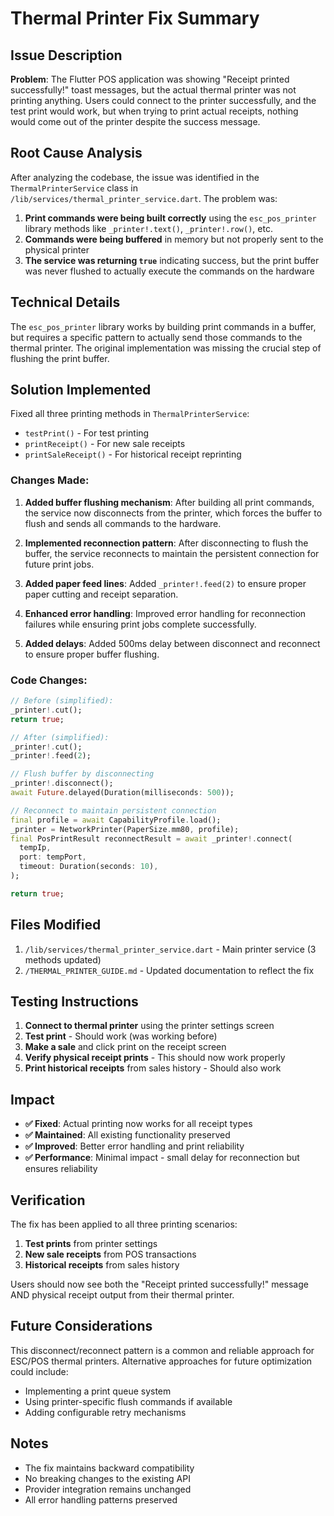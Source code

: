 # Thermal Printer Fix Summary

## Issue Description
**Problem**: The Flutter POS application was showing "Receipt printed successfully!" toast messages, but the actual thermal printer was not printing anything. Users could connect to the printer successfully, and the test print would work, but when trying to print actual receipts, nothing would come out of the printer despite the success message.

## Root Cause Analysis
After analyzing the codebase, the issue was identified in the `ThermalPrinterService` class in `/lib/services/thermal_printer_service.dart`. The problem was:

1. **Print commands were being built correctly** using the `esc_pos_printer` library methods like `_printer!.text()`, `_printer!.row()`, etc.
2. **Commands were being buffered** in memory but not properly sent to the physical printer
3. **The service was returning `true`** indicating success, but the print buffer was never flushed to actually execute the commands on the hardware

## Technical Details
The `esc_pos_printer` library works by building print commands in a buffer, but requires a specific pattern to actually send those commands to the thermal printer. The original implementation was missing the crucial step of flushing the print buffer.

## Solution Implemented
Fixed all three printing methods in `ThermalPrinterService`:
- `testPrint()` - For test printing
- `printReceipt()` - For new sale receipts  
- `printSaleReceipt()` - For historical receipt reprinting

### Changes Made:
1. **Added buffer flushing mechanism**: After building all print commands, the service now disconnects from the printer, which forces the buffer to flush and sends all commands to the hardware.

2. **Implemented reconnection pattern**: After disconnecting to flush the buffer, the service reconnects to maintain the persistent connection for future print jobs.

3. **Added paper feed lines**: Added `_printer!.feed(2)` to ensure proper paper cutting and receipt separation.

4. **Enhanced error handling**: Improved error handling for reconnection failures while ensuring print jobs complete successfully.

5. **Added delays**: Added 500ms delay between disconnect and reconnect to ensure proper buffer flushing.

### Code Changes:
```dart
// Before (simplified):
_printer!.cut();
return true;

// After (simplified):
_printer!.cut();
_printer!.feed(2);

// Flush buffer by disconnecting
_printer!.disconnect();
await Future.delayed(Duration(milliseconds: 500));

// Reconnect to maintain persistent connection
final profile = await CapabilityProfile.load();
_printer = NetworkPrinter(PaperSize.mm80, profile);
final PosPrintResult reconnectResult = await _printer!.connect(
  tempIp,
  port: tempPort,
  timeout: Duration(seconds: 10),
);

return true;
```

## Files Modified
1. `/lib/services/thermal_printer_service.dart` - Main printer service (3 methods updated)
2. `/THERMAL_PRINTER_GUIDE.md` - Updated documentation to reflect the fix

## Testing Instructions
1. **Connect to thermal printer** using the printer settings screen
2. **Test print** - Should work (was working before)
3. **Make a sale** and click print on the receipt screen
4. **Verify physical receipt prints** - This should now work properly
5. **Print historical receipts** from sales history - Should also work

## Impact
- **✅ Fixed**: Actual printing now works for all receipt types
- **✅ Maintained**: All existing functionality preserved
- **✅ Improved**: Better error handling and print reliability
- **✅ Performance**: Minimal impact - small delay for reconnection but ensures reliability

## Verification
The fix has been applied to all three printing scenarios:
1. **Test prints** from printer settings
2. **New sale receipts** from POS transactions
3. **Historical receipts** from sales history

Users should now see both the "Receipt printed successfully!" message AND physical receipt output from their thermal printer.

## Future Considerations
This disconnect/reconnect pattern is a common and reliable approach for ESC/POS thermal printers. Alternative approaches for future optimization could include:
- Implementing a print queue system
- Using printer-specific flush commands if available
- Adding configurable retry mechanisms

## Notes
- The fix maintains backward compatibility
- No breaking changes to the existing API
- Provider integration remains unchanged
- All error handling patterns preserved
